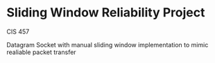 # Sliding Window Reliability Project
CIS 457

Datagram Socket with manual sliding window implementation to mimic realiable packet transfer